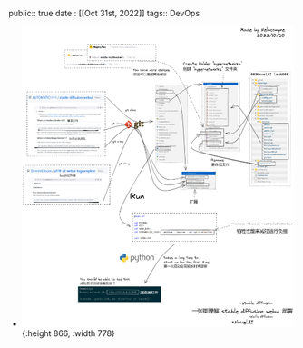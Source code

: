 public:: true
date::  [[Oct 31st, 2022]] 
tags:: DevOps

- ![无标题-2022-10-31-2312.excalidraw.png](../assets/无标题-2022-10-31-2312.excalidraw.png){:height 866, :width 778}